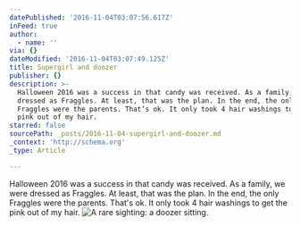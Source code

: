```yaml
---
datePublished: '2016-11-04T03:07:56.617Z'
inFeed: true
author:
  - name: ''
via: {}
dateModified: '2016-11-04T03:07:49.125Z'
title: Supergirl and doozer
publisher: {}
description: >-
  Halloween 2016 was a success in that candy was received. As a family, we were
  dressed as Fraggles. At least, that was the plan. In the end, the only
  Fraggles were the parents. That’s ok. It only took 4 hair washings to get the
  pink out of my hair. 
starred: false
sourcePath: _posts/2016-11-04-supergirl-and-doozer.md
_context: 'http://schema.org'
_type: Article

---
```

Halloween 2016 was a success in that candy was received. As a family, we were dressed as Fraggles. At least, that was the plan. In the end, the only Fraggles were the parents. That's ok. It only took 4 hair washings to get the pink out of my hair. ![A rare sighting: a doozer sitting. ](https://the-grid-user-content.s3-us-west-2.amazonaws.com/ef511365-5417-4a2d-b707-7c0758cd3da8.jpg)